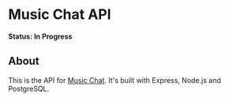 # Music Chat API

**Status: In Progress**

## About

This is the API for [Music Chat](https://github.com/bix6/music-chat). It's built with Express, Node.js and PostgreSQL.
